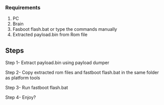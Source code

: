 ### Requirements
 1. PC
 2. Brain
 3. Fasboot flash.bat or type the commands manually
 4. Extracted payload.bin from Rom file

## Steps
 Step 1- Extract payload.bin using payload dumper

 Step 2- Copy extracted rom files and fastboot flash.bat in the same folder as platform tools

 Step 3- Run fastboot flash.bat

 Step 4- Enjoy?
